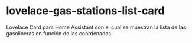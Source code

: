 # lovelace-gas-stations-list-card
Lovelace Card para Home Assistant con el cual se muestran la lista de las gasolineras en función de las coordenadas.
